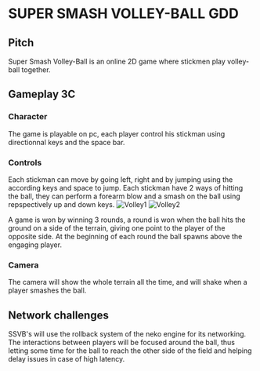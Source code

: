 # SUPER SMASH VOLLEY-BALL GDD

## Pitch

Super Smash Volley-Ball is an online 2D game where stickmen play volley-ball together.

## Gameplay 3C

### Character
The game is playable on pc, each player control his stickman using directionnal keys and the space bar.

### Controls
Each stickman can move by going left, right and by jumping using the according keys and space to jump. 
Each stickman have 2 ways of hitting the ball, they can perform a forearm blow and a smash on the ball using repspectively up and down keys.
![Volley1](/images/voley1.png)
![Volley2](/images/voley2.jpg)

A game is won by winning 3 rounds, a round is won when the ball hits the ground on a side of the terrain, giving one point to the player of the opposite side.
At the beginning of each round the ball spawns above the engaging player.

### Camera
The camera will show the whole terrain all the time, and will shake when a player smashes the ball.

## Network challenges

SSVB's will use the rollback system of the neko engine for its networking.
The interactions between players will be focused around the ball, thus letting some time for the ball to reach the other side of the field and helping delay issues in case of high latency.
